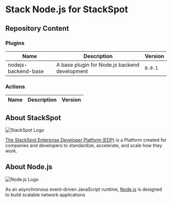 # Stack Node.js for StackSpot

## Repository Content

### Plugins

| Name                | Description                                   | Version |
| ------------------- | --------------------------------------------- | ------- |
| nodejs-backend-base | A base plugin for Node.js backend development | `0.0.1` |

### Actions

| Name | Description | Version |
| ---- | ----------- | ------- |

## About StackSpot

![StackSpot Logo](https://www.stackspot.com/wp-content/uploads/2024/01/StackSpot-By-Zup-fundo-escuro-300x63.png)

[The StackSpot Enterprise Developer Platform (EDP)](https://docs.stackspot.com/en/home/stackspot/getting-started/) is a Platform created for companies and developers to standardize, accelerate, and scale how they work.

## About Node.js

![Node.js Logo](https://nodejs.org/static/images/logo.svg)

As an asynchronous event-driven JavaScript runtime, [Node.js](https://nodejs.org/en) is designed to build scalable network applications
